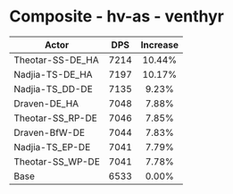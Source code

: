 # Composite - hv-as - venthyr
| Actor | DPS | Increase |
|---|:---:|:---:|
|Theotar-SS-DE_HA|7214|10.44%|
|Nadjia-TS-DE_HA|7197|10.17%|
|Nadjia-TS_DD-DE|7135|9.23%|
|Draven-DE_HA|7048|7.88%|
|Theotar-SS_RP-DE|7046|7.85%|
|Draven-BfW-DE|7044|7.83%|
|Nadjia-TS_EP-DE|7041|7.79%|
|Theotar-SS_WP-DE|7041|7.78%|
|Base|6533|0.00%|
